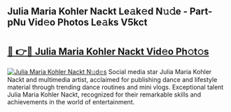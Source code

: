 ## Julia Maria Kohler Nackt Le𝚊k𝚎d N𝚞𝚍e - Part-pNu Vid𝚎o Photos Le𝚊ks V5kct

# <h2><a href="http://fb9dxam.evod.top/?m=Julia+Maria+Kohler+Nackt">🔗 👉🔴 Julia Maria Kohler Nackt Vid𝚎o Ph𝚘t𝚘s</a></h2>

[![Julia Maria Kohler Nackt N𝚞d𝚎s](https://i.imgur.com/8V9OHl7.gif)](http://fb9dxam.evod.top/?m=Julia+Maria+Kohler+Nackt)
Social media star Julia Maria Kohler Nackt and multimedia artist, acclaimed for publishing dance and lifestyle material through trending dance routines and mini vlogs. Exceptional talent Julia Maria Kohler Nackt, recognized for their remarkable skills and achievements in the world of entertainment. 
